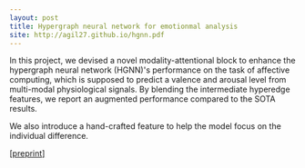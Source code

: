 ```yaml
---
layout: post
title: Hypergraph neural network for emotionmal analysis
site: http://agil27.github.io/hgnn.pdf
---
```


In this project, we devised a novel modality-attentional block to enhance the hypergraph neural network (HGNN)'s performance on the task of affective computing, which is supposed to predict a valence and arousal level from multi-modal physiological signals. By blending the intermediate hyperedge features, we report an augmented performance compared to the SOTA results.

We also introduce a hand-crafted feature to help the model focus on the individual difference.

[[preprint]](http://agil27.github.io/hgnn.pdf)
